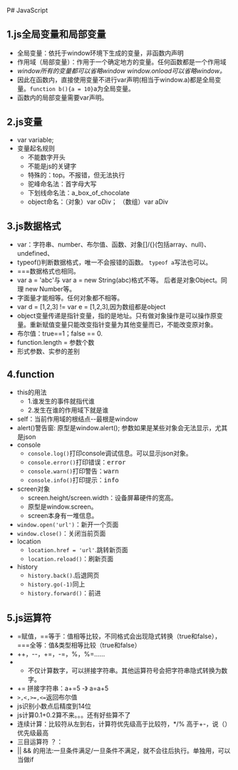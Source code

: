 P# JavaScript
## 1.js全局变量和局部变量
* 全局变量：依托于window环境下生成的变量，非函数内声明
* 作用域（局部变量）：作用于一个确定地方的变量。任何函数都是一个作用域
* *window所有的变量都可以省略window window.onload可以省略window。*
* 因此在函数内，直接使用变量不进行var声明(相当于window.a)都是全局变量。`function b(){a = 10}`a为全局变量。
* 函数内的局部变量需要var声明。

## 2.js变量
* var variable;
* 变量起名规则
    - 不能数字开头
    - 不能是js的关键字
    - 特殊的：top。不报错，但无法执行
    - 驼峰命名法：首字母大写
    - 下划线命名法：a_box_of_chocolate
    - object命名：（对象）var oDiv； （数组）var aDiv

## 3.js数据格式
* var：字符串、number、布尔值、函数、对象[]/{}(包括array、null)、undefined、
* typeof()判断数据格式，唯一不会报错的函数。 `typeof a`写法也可以。
* ===数据格式也相同。 
* var a = 'abc'与 var a = new String(abc)格式不等。 后者是对象Object。同理 new Number等。
* 字面量才能相等。任何对象都不相等。
* var d = [1,2,3] != var e = [1,2,3],因为数组都是object
* object变量传递是指针变量，指的是地址。只有做对象操作是可以操作原变量。重新赋值变量只能改变指针变量为其他变量而已，不能改变原对象。
* 布尔值：true==1；false == 0.
* function.length = 参数个数
* 形式参数、实参的差别

## 4.function
* this的用法
    - 1.谁发生的事件就指代谁
    - 2.发生在谁的作用域下就是谁
* self：当前作用域的根结点--最根是window
* alert()警告窗: 原型是window.alert(); 参数如果是某些对象会无法显示，尤其是json
* console
    - `console.log()`打印console调试信息。可以显示json对象。
    - `console.error()`打印错误：<kbd>error</kbd>
    - `console.warn()`打印警告：<kbd>warn</kbd>
    - `console.info()`打印提示：<kbd>info</kbd>
* screen对象
    - screen.height/screen.width：设备屏幕硬件的宽高。
    - 原型是window.screen。
    - screen本身有一堆信息。
* `window.open('url')`：新开一个页面
* `window.close()`：关闭当前页面
* location
    - `location.href = 'url'`.跳转新页面
    - `location.reload()`：刷新页面
* history
    - `history.back()`.后退网页
    - `history.go(-1)`同上
    - `history.forward()`：前进

## 5.js运算符
* =赋值，==等于：值相等比较，不同格式会出现隐式转换（true和false），===全等：值&类型相等比较（true和false）
* ++，--，+=，-=，%，%=……
* + 不仅计算数字，可以拼接字符串。其他运算符号会把字符串隐式转换为数字。
* += 拼接字符串：a+=5 -》 a=a+5
* `>,<,>=,<=`返回布尔值
* js识别小数点后精度到14位
* js计算0.1+0.2算不来。。。还有好些算不了
* 连续计算：比较符从左到右，计算符优先级高于比较符，*/% 高于+-，说（）优先级最高
* 三目运算符 ？：
* || && 的用法:一旦条件满足/一旦条件不满足，就不会往后执行。单独用，可以当做if



